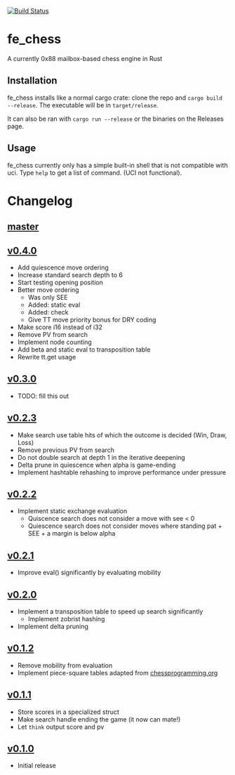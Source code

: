 [![Build Status](https://travis-ci.org/ColonelPhantom/fe_chess.svg?branch=master)](https://travis-ci.org/ColonelPhantom/fe_chess)

# fe_chess
A currently 0x88 mailbox-based chess engine in Rust

## Installation
fe_chess installs like a normal cargo crate: clone the repo and `cargo build --release`.
The executable will be in `target/release`.

It can also be ran with `cargo run --release` or the binaries on the Releases page.

## Usage
fe_chess currently only has a simple built-in shell that is not compatible with uci. Type `help` to get a list of command. (UCI not functional).

# Changelog
## [master](https://github.com/ColonelPhantom/fe_chess/compare/v0.2.3...master)
## [v0.4.0](https://github.com/ColonelPhantom/fe_chess/compare/v0.3.0...v0.4.0)
* Add quiescence move ordering
* Increase standard search depth to 6
* Start testing opening position
* Better move ordering
  * Was only SEE
  * Added: static eval
  * Added: check
  * Give TT move priority bonus for DRY coding
* Make score i16 instead of i32
* Remove PV from search
* Implement node counting
* Add beta and static eval to transposition table
* Rewrite tt.get usage
## [v0.3.0](https://github.com/ColonelPhantom/fe_chess/compare/v0.2.3...v0.3.0)
* TODO: fill this out
## [v0.2.3](https://github.com/ColonelPhantom/fe_chess/compare/v0.2.2...v0.2.3)
* Make search use table hits of which the outcome is decided (Win, Draw, Loss)
* Remove previous PV from search
* Do not double search at depth 1 in the iterative deepening
* Delta prune in quiescence when alpha is game-ending
* Implement hashtable rehashing to improve performance under pressure
## [v0.2.2](https://github.com/ColonelPhantom/fe_chess/compare/v0.2.1...v0.2.2)
* Implement static exchange evaluation
    * Quiscence search does not consider a move with see < 0
    * Quiescence search does not consider moves where standing pat + SEE + a margin is below alpha
## [v0.2.1](https://github.com/ColonelPhantom/fe_chess/compare/v0.2.0...v0.2.1)
* Improve eval() significantly by evaluating mobility
## [v0.2.0](https://github.com/ColonelPhantom/fe_chess/compare/v0.1.2...v0.2.0)
* Implement a transposition table to speed up search significantly
    * Implement zobrist hashing
* Implement delta pruning
## [v0.1.2](https://github.com/ColonelPhantom/fe_chess/compare/v0.1.1...v0.1.2)
* Remove mobility from evaluation
* Implement piece-square tables adapted from [chessprogramming.org](https://www.chessprogramming.org/Simplified_Evaluation_Function)
## [v0.1.1](https://github.com/ColonelPhantom/fe_chess/compare/v0.1.0...v0.1.1)
* Store scores in a specialized struct
* Make search handle ending the game (it now can mate!)
* Let `think` output score and pv
## [v0.1.0](https://github.com/ColonelPhantom/fe_chess/commits/v0.1.0)
* Initial release